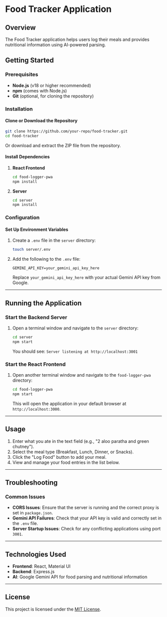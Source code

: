 # Food Tracker Application

## Overview
The Food Tracker application helps users log their meals and provides nutritional information using AI-powered parsing.

## Getting Started

### Prerequisites
- **Node.js** (v18 or higher recommended)
- **npm** (comes with Node.js)
- **Git** (optional, for cloning the repository)

### Installation

#### Clone or Download the Repository
```bash
git clone https://github.com/your-repo/food-tracker.git
cd food-tracker
```
Or download and extract the ZIP file from the repository.

#### Install Dependencies
1. **React Frontend**
   ```bash
   cd food-logger-pwa
   npm install
   ```

2. **Server**
   ```bash
   cd server
   npm install
   ```

### Configuration

#### Set Up Environment Variables
1. Create a `.env` file in the `server` directory:
   ```bash
   touch server/.env
   ```

2. Add the following to the `.env` file:
   ```
   GEMINI_API_KEY=your_gemini_api_key_here
   ```
   Replace `your_gemini_api_key_here` with your actual Gemini API key from Google.

---

## Running the Application

### Start the Backend Server
1. Open a terminal window and navigate to the `server` directory:
   ```bash
   cd server
   npm start
   ```
   You should see: `Server listening at http://localhost:3001`

### Start the React Frontend
1. Open another terminal window and navigate to the `food-logger-pwa` directory:
   ```bash
   cd food-logger-pwa
   npm start
   ```
   This will open the application in your default browser at `http://localhost:3000`.

---

## Usage
1. Enter what you ate in the text field (e.g., "2 aloo paratha and green chutney").
2. Select the meal type (Breakfast, Lunch, Dinner, or Snacks).
3. Click the "Log Food" button to add your meal.
4. View and manage your food entries in the list below.

---

## Troubleshooting

### Common Issues
- **CORS Issues**: Ensure that the server is running and the correct proxy is set in `package.json`.
- **Gemini API Failures**: Check that your API key is valid and correctly set in the `.env` file.
- **Server Startup Issues**: Check for any conflicting applications using port `3001`.

---

## Technologies Used
- **Frontend**: React, Material UI
- **Backend**: Express.js
- **AI**: Google Gemini API for food parsing and nutritional information

---

## License
This project is licensed under the [MIT License](LICENSE).